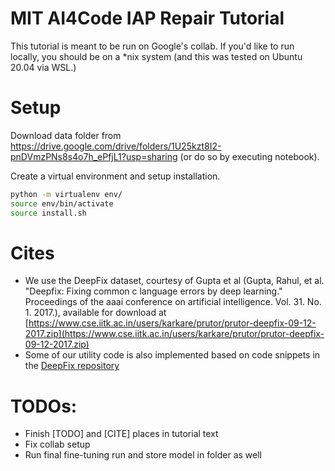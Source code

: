 # MIT AI4Code IAP Repair Tutorial

This tutorial is meant to be run on Google's collab. If you'd like to run locally, you should
be on a *nix system (and this was tested on Ubuntu 20.04 via WSL.)


# Setup
Download data folder from https://drive.google.com/drive/folders/1U25kzt8I2-pnDVmzPNs8s4o7h_ePfjL1?usp=sharing (or do so by executing
notebook).

Create a virtual environment and setup installation.

```bash
python -m virtualenv env/
source env/bin/activate
source install.sh
```

# Cites
* We use the DeepFix dataset, courtesy of Gupta et al (Gupta, Rahul, et al. "Deepfix: Fixing common c language errors by deep learning." Proceedings of the aaai conference on artificial intelligence. Vol. 31. No. 1. 2017.), available for download at [https://www.cse.iitk.ac.in/users/karkare/prutor/prutor-deepfix-09-12-2017.zip](https://www.cse.iitk.ac.in/users/karkare/prutor/prutor-deepfix-09-12-2017.zip)
* Some of our utility code is also implemented based on code snippets in the [DeepFix repository](https://bitbucket.org/iiscseal/deepfix/src/master/)

# TODOs:
* Finish [TODO] and [CITE] places in tutorial text
* Fix collab setup
* Run final fine-tuning run and store model in folder as well

